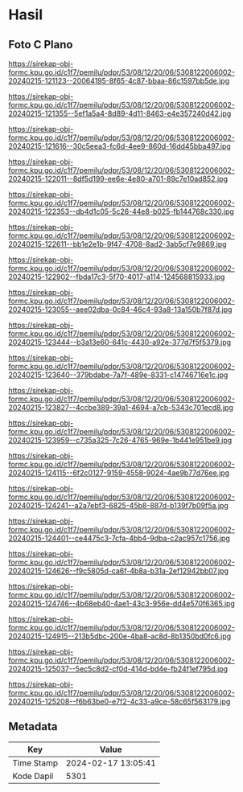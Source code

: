 # Hasil

## Foto C Plano

https://sirekap-obj-formc.kpu.go.id/c1f7/pemilu/pdpr/53/08/12/20/06/5308122006002-20240215-121123--20064195-8f65-4c87-bbaa-86c1597bb5de.jpg

https://sirekap-obj-formc.kpu.go.id/c1f7/pemilu/pdpr/53/08/12/20/06/5308122006002-20240215-121355--5ef1a5a4-8d89-4d11-8463-e4e357240d42.jpg

https://sirekap-obj-formc.kpu.go.id/c1f7/pemilu/pdpr/53/08/12/20/06/5308122006002-20240215-121616--30c5eea3-fc6d-4ee9-860d-16dd45bba497.jpg

https://sirekap-obj-formc.kpu.go.id/c1f7/pemilu/pdpr/53/08/12/20/06/5308122006002-20240215-122011--8df5d199-ee6e-4e80-a701-89c7e10ad852.jpg

https://sirekap-obj-formc.kpu.go.id/c1f7/pemilu/pdpr/53/08/12/20/06/5308122006002-20240215-122353--db4d1c05-5c26-44e8-b025-fb144768c330.jpg

https://sirekap-obj-formc.kpu.go.id/c1f7/pemilu/pdpr/53/08/12/20/06/5308122006002-20240215-122611--bb1e2e1b-9f47-4708-8ad2-3ab5cf7e9869.jpg

https://sirekap-obj-formc.kpu.go.id/c1f7/pemilu/pdpr/53/08/12/20/06/5308122006002-20240215-122902--fbda17c3-5f70-4017-a114-124568815933.jpg

https://sirekap-obj-formc.kpu.go.id/c1f7/pemilu/pdpr/53/08/12/20/06/5308122006002-20240215-123055--aee02dba-0c84-46c4-93a8-13a150b7f87d.jpg

https://sirekap-obj-formc.kpu.go.id/c1f7/pemilu/pdpr/53/08/12/20/06/5308122006002-20240215-123444--b3a13e60-641c-4430-a92e-377d7f5f5379.jpg

https://sirekap-obj-formc.kpu.go.id/c1f7/pemilu/pdpr/53/08/12/20/06/5308122006002-20240215-123640--379bdabe-7a7f-489e-8331-c14746716e1c.jpg

https://sirekap-obj-formc.kpu.go.id/c1f7/pemilu/pdpr/53/08/12/20/06/5308122006002-20240215-123827--4ccbe389-39a1-4694-a7cb-5343c701ecd8.jpg

https://sirekap-obj-formc.kpu.go.id/c1f7/pemilu/pdpr/53/08/12/20/06/5308122006002-20240215-123959--c735a325-7c26-4765-969e-1b441e951be9.jpg

https://sirekap-obj-formc.kpu.go.id/c1f7/pemilu/pdpr/53/08/12/20/06/5308122006002-20240215-124115--6f2c0127-9159-4558-9024-4ae9b77d76ee.jpg

https://sirekap-obj-formc.kpu.go.id/c1f7/pemilu/pdpr/53/08/12/20/06/5308122006002-20240215-124241--a2a7ebf3-6825-45b8-887d-b139f7b09f5a.jpg

https://sirekap-obj-formc.kpu.go.id/c1f7/pemilu/pdpr/53/08/12/20/06/5308122006002-20240215-124401--ce4475c3-7cfa-4bb4-9dba-c2ac957c1756.jpg

https://sirekap-obj-formc.kpu.go.id/c1f7/pemilu/pdpr/53/08/12/20/06/5308122006002-20240215-124626--f9c5805d-ca6f-4b8a-b31a-2ef12942bb07.jpg

https://sirekap-obj-formc.kpu.go.id/c1f7/pemilu/pdpr/53/08/12/20/06/5308122006002-20240215-124746--4b68eb40-4ae1-43c3-956e-dd4e570f6365.jpg

https://sirekap-obj-formc.kpu.go.id/c1f7/pemilu/pdpr/53/08/12/20/06/5308122006002-20240215-124915--213b5dbc-200e-4ba8-ac8d-8b1350bd0fc6.jpg

https://sirekap-obj-formc.kpu.go.id/c1f7/pemilu/pdpr/53/08/12/20/06/5308122006002-20240215-125037--5ec5c8d2-cf0d-414d-bd4e-fb24f1ef795d.jpg

https://sirekap-obj-formc.kpu.go.id/c1f7/pemilu/pdpr/53/08/12/20/06/5308122006002-20240215-125208--f6b63be0-e7f2-4c33-a9ce-58c65f563179.jpg


## Metadata

| Key        | Value               |
| ---------- | ------------------- |
| Time Stamp | 2024-02-17 13:05:41 |
| Kode Dapil | 5301                |



